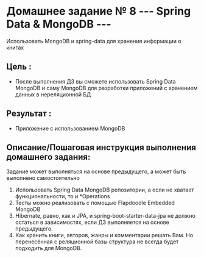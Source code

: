 # Домашнее задание № 8 --- Spring Data & MongoDB ---
Использовать MongoDB и spring-data для хранения информации о книгах

## Цель :
- После выполнения ДЗ вы сможете использовать Spring Data MongoDB 
и саму MongoDB для разработки приложений с хранением данных в нереляционной БД
## Результат :
- Приложение с использованием MongoDB

## Описание/Пошаговая инструкция выполнения домашнего задания:
Задание может выполняться на основе предыдущего, а может быть выполнено самостоятельно

1. Использовать Spring Data MongoDB репозитории, а если не хватает функциональности, то и *Operations
2. Тесты можно реализовать с помощью Flapdoodle Embedded MongoDB
3. Hibernate, равно, как и JPA, и spring-boot-starter-data-jpa не должно остаться в зависимостях, если ДЗ выполняется на основе предыдущего.
4. Как хранить книги, авторов, жанры и комментарии решать Вам. Но перенесённая с реляционной базы структура не всегда будет подходить для MongoDB.